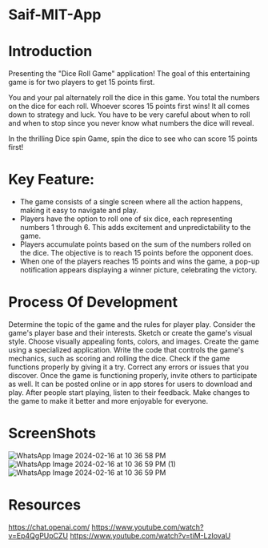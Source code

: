 # Saif-MIT-App

# Introduction

Presenting the "Dice Roll Game" application! The goal of this entertaining game is for two players to get 15 points first.

You and your pal alternately roll the dice in this game. You total the numbers on the dice for each roll. Whoever scores 15 points first wins!
It all comes down to strategy and luck. You have to be very careful about when to roll and when to stop since you never know what numbers the dice will reveal.

In the thrilling Dice spin Game, spin the dice to see who can score 15 points first!

# Key Feature:
* The game consists of a single screen where all the action happens, making it easy to navigate and play.
* Players have the option to roll one of six dice, each representing numbers 1 through 6. This adds excitement and unpredictability to the game.
* Players accumulate points based on the sum of the numbers rolled on the dice. The objective is to reach 15 points before the opponent does.
* When one of the players reaches 15 points and wins the game, a pop-up notification appears displaying a winner picture, celebrating the victory.

# Process Of Development
Determine the topic of the game and the rules for player play. Consider the game's player base and their interests.
Sketch or create the game's visual style. Choose visually appealing fonts, colors, and images.
Create the game using a specialized application. Write the code that controls the game's mechanics, such as scoring and rolling the dice.
 Check if the game functions properly by giving it a try. Correct any errors or issues that you discover.
 Once the game is functioning properly, invite others to participate as well. It can be posted online or in app stores for users to download and play.
After people start playing, listen to their feedback. Make changes to the game to make it better and more enjoyable for everyone.

# ScreenShots


![WhatsApp Image 2024-02-16 at 10 36 58 PM](https://github.com/nic-dgl104-winter-2024/Saif-MIT-App/assets/105549569/286c902f-6d2a-4823-a4b8-600f118e1027)
![WhatsApp Image 2024-02-16 at 10 36 59 PM (1)](https://github.com/nic-dgl104-winter-2024/Saif-MIT-App/assets/105549569/122eacf8-1e2b-498a-84c5-a4fda1876841)
![WhatsApp Image 2024-02-16 at 10 36 59 PM](https://github.com/nic-dgl104-winter-2024/Saif-MIT-App/assets/105549569/ffa18cee-8ed3-4eea-ae96-656d16c24800)


# Resources 
https://chat.openai.com/
https://www.youtube.com/watch?v=Ep4QgPUpCZU
https://www.youtube.com/watch?v=tiM-LzIovaU
